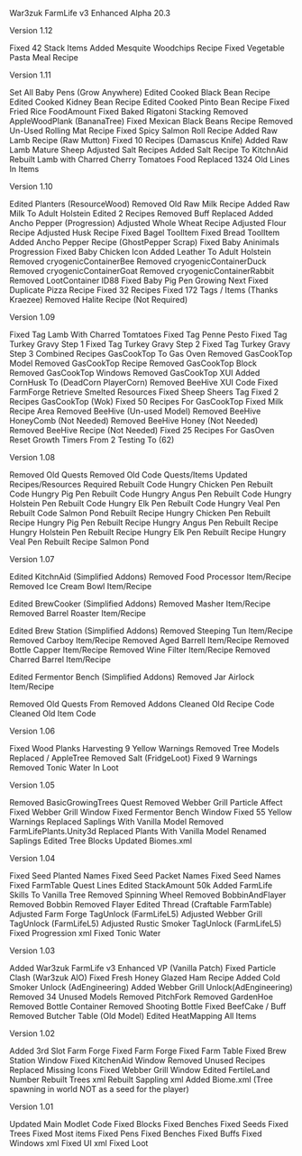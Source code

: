 War3zuk FarmLife v3 Enhanced Alpha 20.3

Version 1.12

Fixed 42 Stack Items
Added Mesquite Woodchips Recipe
Fixed Vegetable Pasta Meal Recipe

Version 1.11

Set All Baby Pens (Grow Anywhere)
Edited Cooked Black Bean Recipe
Edited Cooked Kidney Bean Recipe
Edited Cooked Pinto Bean Recipe
Fixed Fried Rice FoodAmount
Fixed Baked Rigatoni Stacking
Removed AppleWoodPlank (BananaTree)
Fixed Mexican Black Beans Recipe
Removed Un-Used Rolling Mat Recipe
Fixed Spicy Salmon Roll Recipe
Added Raw Lamb Recipe (Raw Mutton)
Fixed 10 Recipes (Damascus Knife)
Added Raw Lamb Mature Sheep
Adjusted Salt Recipes
Added Salt Recipe To KitchnAid
Rebuilt Lamb with Charred Cherry Tomatoes Food
Replaced 1324 Old Lines In Items

Version 1.10

Edited Planters (ResourceWood)
Removed Old Raw Milk Recipe
Added Raw Milk To Adult Holstein
Edited 2 Recipes Removed Buff Replaced
Added Ancho Pepper (Progression)
Adjusted Whole Wheat Recipe
Adjusted Flour Recipe
Adjusted Husk Recipe
Fixed Bagel ToolItem
Fixed Bread ToolItem
Added Ancho Pepper Recipe (GhostPepper Scrap)
Fixed Baby Aninimals Progression
Fixed Baby Chicken Icon
Added Leather To Adult Holstein
Removed cryogenicContainerBee
Removed cryogenicContainerDuck
Removed cryogenicContainerGoat
Removed cryogenicContainerRabbit
Removed LootContainer ID88
Fixed Baby Pig Pen Growing Next
Fixed Duplicate Pizza Recipe
Fixed 32 Recipes
Fixed 172 Tags / Items (Thanks Kraezee)
Removed Halite Recipe (Not Required)

Version 1.09

Fixed Tag Lamb With Charred Tomtatoes
Fixed Tag Penne Pesto
Fixed Tag Turkey Gravy Step 1
Fixed Tag Turkey Gravy Step 2
Fixed Tag Turkey Gravy Step 3
Combined Recipes GasCookTop To Gas Oven
Removed GasCookTop Model
Removed GasCookTop Recipe
Removed GasCookTop Block
Removed GasCookTop Windows
Removed GasCookTop XUI
Added CornHusk To (DeadCorn PlayerCorn)
Removed BeeHive XUI Code
Fixed FarmForge Retrieve Smelted Resources
Fixed Sheep Sheers Tag
Fixed 2 Recipes GasCookTop (Wok)
Fixed 50 Recipes For GasCookTop
Fixed Milk Recipe Area
Removed BeeHive (Un-used Model)
Removed BeeHive HoneyComb (Not Needed)
Removed BeeHive Honey (Not Needed)
Removed BeeHive Recipe (Not Needed)
Fixed 25 Recipes For GasOven
Reset Growth Timers From 2 Testing To (62)

Version 1.08

Removed Old Quests
Removed Old Code Quests/Items
Updated Recipes/Resources Required
Rebuilt Code Hungry Chicken Pen
Rebuilt Code Hungry Pig Pen
Rebuilt Code Hungry Angus Pen
Rebuilt Code Hungry Holstein Pen
Rebuilt Code Hungry Elk Pen
Rebuilt Code Hungry Veal Pen
Rebuilt Code Salmon Pond
Rebuilt Recipe Hungry Chicken Pen
Rebuilt Recipe Hungry Pig Pen
Rebuilt Recipe Hungry Angus Pen
Rebuilt Recipe Hungry Holstein Pen
Rebuilt Recipe Hungry Elk Pen
Rebuilt Recipe Hungry Veal Pen
Rebuilt Recipe Salmon Pond

Version 1.07

Edited KitchnAid (Simplified Addons)
Removed Food Processor Item/Recipe
Removed Ice Cream Bowl Item/Recipe

Edited BrewCooker (Simplified Addons)
Removed Masher Item/Recipe
Removed Barrel Roaster Item/Recipe

Edited Brew Station (Simplified Addons)
Removed Steeping Tun Item/Recipe
Removed Carboy Item/Recipe
Removed Aged Barrell Item/Recipe
Removed Bottle Capper Item/Recipe
Removed Wine Filter Item/Recipe
Removed Charred Barrel Item/Recipe

Edited Fermentor Bench (Simplified Addons)
Removed Jar Airlock Item/Recipe

Removed Old Quests From Removed Addons
Cleaned Old Recipe Code
Cleaned Old Item Code

Version 1.06

Fixed Wood Planks Harvesting
9 Yellow Warnings Removed
Tree Models Replaced / AppleTree
Removed Salt (FridgeLoot)
Fixed 9 Warnings
Removed Tonic Water In Loot

Version 1.05

Removed BasicGrowingTrees Quest
Removed Webber Grill Particle Affect
Fixed Webber Grill Window
Fixed Fermentor Bench Window
Fixed 55 Yellow Warnings
Replaced Saplings With Vanilla Model
Removed FarmLifePlants.Unity3d
Replaced Plants With Vanilla Model
Renamed Saplings
Edited Tree Blocks
Updated Biomes.xml

Version 1.04

Fixed Seed Planted Names
Fixed Seed Packet Names
Fixed Seed Names
Fixed FarmTable Quest Lines
Edited StackAmount 50k
Added FarmLife Skills To Vanilla Tree
Removed Spinning Wheel
Removed BobbinAndFlayer
Removed Bobbin
Removed Flayer
Edited Thread (Craftable FarmTable)
Adjusted Farm Forge TagUnlock (FarmLifeL5)
Adjusted Webber Grill TagUnlock (FarmLifeL5)
Adjusted Rustic Smoker TagUnlock (FarmLifeL5)
Fixed Progression xml
Fixed Tonic Water

Version 1.03

Added War3zuk FarmLife v3 Enhanced VP (Vanilla Patch)
Fixed Particle Clash (War3zuk AIO)
Fixed Fresh Honey Glazed Ham Recipe
Added Cold Smoker Unlock (AdEngineering)
Added Webber Grill Unlock(AdEngineering)
Removed 34 Unused Models
Removed PitchFork
Removed GardenHoe
Removed Bottle Container
Removed Shooting Bottle
Fixed BeefCake / Buff
Removed Butcher Table (Old Model)
Edited HeatMapping All Items

Version 1.02

Added 3rd Slot Farm Forge
Fixed Farm Forge
Fixed Farm Table
Fixed Brew Station Window
Fixed KitchenAid Window
Removed Unused Recipes
Replaced Missing Icons
Fixed Webber Grill Window
Edited FertileLand Number
Rebuilt Trees xml
Rebuilt Sappling xml
Added Biome.xml (Tree spawning in world NOT as a seed for the player)

Version 1.01

Updated Main Modlet Code
Fixed Blocks
Fixed Benches
Fixed Seeds
Fixed Trees
Fixed Most items
Fixed Pens
Fixed Benches
Fixed Buffs
Fixed Windows xml
Fixed UI xml
Fixed Loot